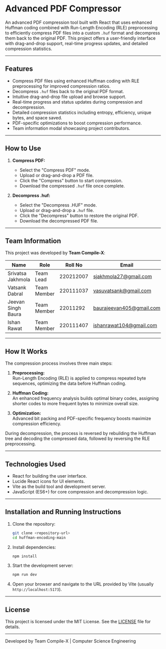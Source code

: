 # Advanced PDF Compressor

An advanced PDF compression tool built with React that uses enhanced Huffman coding combined with Run-Length Encoding (RLE) preprocessing to efficiently compress PDF files into a custom `.huf` format and decompress them back to the original PDF. This project offers a user-friendly interface with drag-and-drop support, real-time progress updates, and detailed compression statistics.

---

## Features

- Compress PDF files using enhanced Huffman coding with RLE preprocessing for improved compression ratios.
- Decompress `.huf` files back to the original PDF format.
- Intuitive drag-and-drop file upload and browse support.
- Real-time progress and status updates during compression and decompression.
- Detailed compression statistics including entropy, efficiency, unique bytes, and space saved.
- PDF-specific optimizations to boost compression performance.
- Team information modal showcasing project contributors.

---

## How to Use

1. **Compress PDF:**
   - Select the "Compress PDF" mode.
   - Upload or drag-and-drop a PDF file.
   - Click the "Compress" button to start compression.
   - Download the compressed `.huf` file once complete.

2. **Decompress .huf:**
   - Select the "Decompress .HUF" mode.
   - Upload or drag-and-drop a `.huf` file.
   - Click the "Decompress" button to restore the original PDF.
   - Download the decompressed PDF file.

---

## Team Information

This project was developed by **Team Compile-X**:

| Name               | Role        | Roll No    | Email                   |
|--------------------|-------------|------------|-------------------------|
| Srivatsa Jakhmola  | Team Lead   | 220212007  | sjakhmola27@gmail.com   |
| Vatsank Dabral     | Team Member | 220111037  | vasuvatsank@gmail.com   |
| Jeevan Singh Baura | Team Member | 22011292   | baurajeevan405@gmail.com|
| Ishan Rawat        | Team Member | 220111407  | ishanrawat104@gmail.com |

---

## How It Works

The compression process involves three main steps:

1. **Preprocessing:**  
   Run-Length Encoding (RLE) is applied to compress repeated byte sequences, optimizing the data before Huffman coding.

2. **Huffman Coding:**  
   An enhanced frequency analysis builds optimal binary codes, assigning shorter codes to more frequent bytes to minimize overall size.

3. **Optimization:**  
   Advanced bit packing and PDF-specific frequency boosts maximize compression efficiency.

During decompression, the process is reversed by rebuilding the Huffman tree and decoding the compressed data, followed by reversing the RLE preprocessing.

---

## Technologies Used

- React for building the user interface.
- Lucide React icons for UI elements.
- Vite as the build tool and development server.
- JavaScript (ES6+) for core compression and decompression logic.

---

## Installation and Running Instructions

1. Clone the repository:

   ```bash
   git clone <repository-url>
   cd huffman-encoding-main
   ```

2. Install dependencies:

   ```bash
   npm install
   ```

3. Start the development server:

   ```bash
   npm run dev
   ```

4. Open your browser and navigate to the URL provided by Vite (usually `http://localhost:5173`).

---

## License

This project is licensed under the MIT License. See the [LICENSE](LICENSE) file for details.

---

Developed by Team Compile-X | Computer Science Engineering
